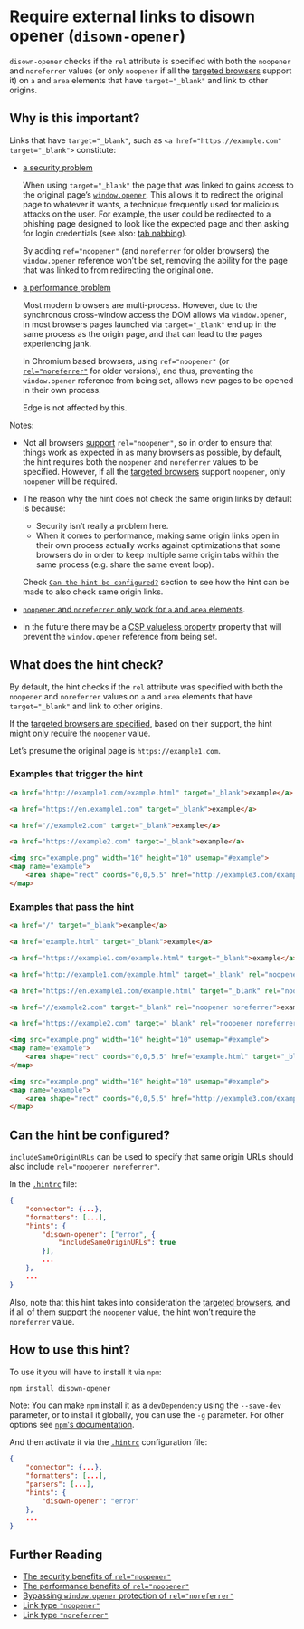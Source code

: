 # Require external links to disown opener (`disown-opener`)

`disown-opener` checks if the `rel` attribute is specified with both
the `noopener` and `noreferrer` values (or only `noopener` if all the
[targeted browsers](../index.md#browser-configuration) support it) on
`a` and `area` elements that have `target="_blank"` and link to other
origins.

## Why is this important?

Links that have `target="_blank"`, such as
`<a href="https://example.com" target="_blank">` constitute:

* [a security problem][security problem]

  When using `target="_blank"` the page that was linked to gains
  access to the original page’s [`window.opener`][window.opener].
  This allows it to redirect the original page to whatever it wants,
  a technique frequently used for malicious attacks on the user.
  For example, the user could be redirected to a phishing page
  designed to look like the expected page and then asking for login
  credentials (see also: [tab nabbing][tab nabbing]).

  By adding `ref="noopener"` (and `noreferrer` for older browsers)
  the `window.opener` reference won’t be set, removing the ability
  for the page that was linked to from redirecting the original one.

* [a performance problem][performance problem]

  Most modern browsers are multi-process. However, due to the
  synchronous cross-window access the DOM allows via `window.opener`,
  in most browsers pages launched via `target="_blank"` end up in
  the same process as the origin page, and that can lead to the pages
  experiencing jank.

  In Chromium based browsers, using `ref="noopener"` (or
  [`rel="noreferrer"`][noreferrer chromium] for older versions), and
  thus, preventing the `window.opener` reference from being set, allows
  new pages to be opened in their own process.

  Edge is not affected by this.

Notes:

* Not all browsers [support][noopener support] `rel="noopener"`,
  so in order to ensure that things work as expected in as many
  browsers as possible, by default, the hint requires both the
  `noopener` and `noreferrer` values to be specified. However,
  if all the [targeted browsers](../index.md#browser-configuration)
  support `noopener`, only `noopener` will be required.

* The reason why the hint does not check the same origin links by
  default is because:

  * Security isn’t really a problem here.
  * When it comes to performance, making same origin links open in
    their own process actually works against optimizations that some
    browsers do in order to keep multiple same origin tabs within
    the same process (e.g. share the same event loop).

  Check [`Can the hint be configured?`](#can-the-hint-be-configured)
  section to see how the hint can be made to also check same origin
  links.

* [`noopener` and `noreferrer` only work for `a` and `area`
  elements][html5sec].

* In the future there may be a [CSP valueless property][csp valueless
  property] property that will prevent the `window.opener` reference
  from being set.

## What does the hint check?

By default, the hint checks if the `rel` attribute was specified with
both the `noopener` and `noreferrer` values on `a` and `area` elements
that have `target="_blank"` and link to other origins.

If the [targeted browsers are specified](#can-the-hint-be-configured),
based on their support, the hint might only require the `noopener` value.

Let’s presume the original page is `https://example1.com`.

### Examples that **trigger** the hint

```html
<a href="http://example1.com/example.html" target="_blank">example</a>
```

```html
<a href="https://en.example1.com" target="_blank">example</a>
```

```html
<a href="//example2.com" target="_blank">example</a>
```

```html
<a href="https://example2.com" target="_blank">example</a>
```

```html
<img src="example.png" width="10" height="10" usemap="#example">
<map name="example">
    <area shape="rect" coords="0,0,5,5" href="http://example3.com/example.html" target="_blank">
</map>
```

### Examples that **pass** the hint

```html
<a href="/" target="_blank">example</a>
```

```html
<a href="example.html" target="_blank">example</a>
```

```html
<a href="https://example1.com/example.html" target="_blank">example</a>
```

```html
<a href="http://example1.com/example.html" target="_blank" rel="noopener noreferrer">example</a>
```

```html
<a href="https://en.example1.com/example.html" target="_blank" rel="noopener noreferrer">example</a>
```

```html
<a href="//example2.com" target="_blank" rel="noopener noreferrer">example</a>
```

```html
<a href="https://example2.com" target="_blank" rel="noopener noreferrer">example</a>
```

```html
<img src="example.png" width="10" height="10" usemap="#example">
<map name="example">
    <area shape="rect" coords="0,0,5,5" href="example.html" target="_blank">
</map>
```

```html
<img src="example.png" width="10" height="10" usemap="#example">
<map name="example">
    <area shape="rect" coords="0,0,5,5" href="http://example3.com/example.html" target="_blank" rel="noopener noreferrer">
</map>
```

## Can the hint be configured?

`includeSameOriginURLs` can be used to specify that same origin URLs
should also include `rel="noopener noreferrer"`.

In the [`.hintrc`][hintrc] file:

```json
{
    "connector": {...},
    "formatters": [...],
    "hints": {
        "disown-opener": ["error", {
            "includeSameOriginURLs": true
        }],
        ...
    },
    ...
}
```

Also, note that this hint takes into consideration the [targeted
browsers](../index.md#browser-configuration), and if all of them
support the `noopener` value, the hint won’t require the `noreferrer`
value.

## How to use this hint?

To use it you will have to install it via `npm`:

```bash
npm install disown-opener
```

Note: You can make `npm` install it as a `devDependency` using the `--save-dev`
parameter, or to install it globally, you can use the `-g` parameter. For
other options see
[`npm`'s documentation](https://docs.npmjs.com/cli/install).

And then activate it via the [`.hintrc`][hintrc]
configuration file:

```json
{
    "connector": {...},
    "formatters": [...],
    "parsers": [...],
    "hints": {
        "disown-opener": "error"
    },
    ...
}
```

## Further Reading

* [The security benefits of `rel="noopener"`][security problem]
* [The performance benefits of `rel="noopener"`][performance problem]
* [Bypassing `window.opener` protection of `rel="noreferrer"`][html5sec]
* [Link type `"noopener"`](https://html.spec.whatwg.org/#link-type-noopener)
* [Link type `"noreferrer"`](https://html.spec.whatwg.org/#link-type-noreferrer)

<!-- Link labels: -->

[csp valueless property]: https://github.com/w3c/webappsec/issues/139
[html5sec]: https://html5sec.org/#143
[noopener support]: http://caniuse.com/#feat=rel-noopener
[noreferrer chromium]: https://blog.chromium.org/2009/12/links-that-open-in-new-processes.html
[performance problem]: https://jakearchibald.com/2016/performance-benefits-of-rel-noopener/
[security problem]: https://mathiasbynens.github.io/rel-noopener/
[hintrc]: https://webhint.io/docs/user-guide/further-configuration/hintrc-formats/
[tab nabbing]: http://www.azarask.in/blog/post/a-new-type-of-phishing-attack/
[window.opener]: https://developer.mozilla.org/en-US/docs/Web/API/Window/opener
